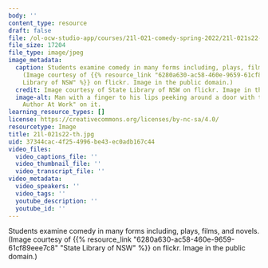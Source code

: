 ```yaml
---
body: ''
content_type: resource
draft: false
file: /ol-ocw-studio-app/courses/21l-021-comedy-spring-2022/21l-021s22-th.jpg
file_size: 17204
file_type: image/jpeg
image_metadata:
  caption: Students examine comedy in many forms including, plays, films, and novels.
    (Image courtesy of {{% resource_link "6280a630-ac58-460e-9659-61cf89eee7c8" "State
    Library of NSW" %}} on flickr. Image in the public domain.)
  credit: Image courtesy of State Library of NSW on flickr. Image in the public domain.
  image-alt: Man with a finger to his lips peeking around a door with the sign "Quiet
    Author At Work" on it.
learning_resource_types: []
license: https://creativecommons.org/licenses/by-nc-sa/4.0/
resourcetype: Image
title: 21l-021s22-th.jpg
uid: 37344cac-4f25-4996-be43-ec0adb167c44
video_files:
  video_captions_file: ''
  video_thumbnail_file: ''
  video_transcript_file: ''
video_metadata:
  video_speakers: ''
  video_tags: ''
  youtube_description: ''
  youtube_id: ''
---
```

Students examine comedy in many forms including, plays, films, and novels. (Image courtesy of {{% resource_link "6280a630-ac58-460e-9659-61cf89eee7c8" "State Library of NSW" %}} on flickr. Image in the public domain.)